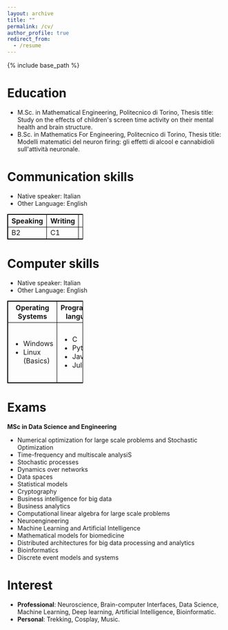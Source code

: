 ```yaml
---
layout: archive
title: ""
permalink: /cv/
author_profile: true
redirect_from:
  - /resume
---
```


{% include base_path %}

Education
======
* M.Sc. in Mathematical Engineering, Politecnico di Torino, Thesis title: Study on the effects of children's screen time activity on their mental health and brain structure.
* B.Sc. in Mathematics For Engineering, Politecnico di Torino, Thesis title: Modelli matematici del neuron firing: gli effetti di alcool e cannabidioli sull'attività neuronale.

Communication skills
======
* Native speaker: Italian
* Other Language: English
<table style="width:35%; border: 1px solid black; border-collapse: collapse">
  <tr>
    <th style="border: 1px solid black; border-collapse: collapse">Speaking</th>
    <th style="border: 1px solid black; border-collapse: collapse">Writing</th>
    <th style="border: 1px solid black; border-collapse: collapse">Reading</th>
    <th style="border: 1px solid black; border-collapse: collapse">Listening</th>
  </tr>
  <tr>
    <td style="border: 1px solid black; border-collapse: collapse">B2</td>
    <td style="border: 1px solid black; border-collapse: collapse">C1</td>
    <td style="border: 1px solid black; border-collapse: collapse">C1</td>
    <td style="border: 1px solid black; border-collapse: collapse">C1</td>
  </tr>
</table>

Computer skills
======
* Native speaker: Italian
* Other Language: English
<table style="width:35%; border: 1px solid black; border-collapse: collapse">
  <tr>
    <th style="border: 1px solid black; border-collapse: collapse">Operating Systems</th>
    <th style="border: 1px solid black; border-collapse: collapse">Programming languages</th>
    <th style="border: 1px solid black; border-collapse: collapse">Framework</th>
    <th style="border: 1px solid black; border-collapse: collapse">Databases</th>
    <th style="border: 1px solid black; border-collapse: collapse">Software</th>
  </tr>
  <tr>
    <td style="border: 1px solid black; border-collapse: collapse">
    <ul>
      <li>Windows</li>
      <li>Linux (Basics)</li>
    </ul>
    </td>
    <td style="border: 1px solid black; border-collapse: collapse">
    <ul>
      <li>C</li>
      <li>Python</li>
      <li>Java</li>
      <li>Julia</li>
    </ul>
    </td>
    <td style="border: 1px solid black; border-collapse: collapse">
    <ul>
      <li>Hadoop</li>
      <li>Stark</li>
    </ul>
    </td>
    <td style="border: 1px solid black; border-collapse: collapse">
    <ul>
    <li>SQL</li>
    <li>NOSQL: MongoDB</li>
    </ul>
    </td>
    <td style="border: 1px solid black; border-collapse: collapse">
    <ul>
      <li>Office 365</li>
      <li>RapidMiner</li>
      <li>Matlab</li>
      <li>RStudio</li>
      <li>Mathematica</li>
    </ul>
    </td>
  </tr>
</table>
 
Exams
======
**MSc in Data Science and Engineering**
*	Numerical optimization for large scale problems and Stochastic Optimization
*	Time-frequency and multiscale analysiS
*	Stochastic processes
*	Dynamics over networks
*	Data spaces
*	Statistical models
*	Cryptography
*	Business intelligence for big data
*	Business analytics
*	Computational linear algebra for large scale problems
*	Neuroengineering
*	Machine Learning and Artificial Intelligence
*	Mathematical models for biomedicine
*	Distributed architectures for big data processing and analytics
* Bioinformatics
* Discrete event models and systems

Interest
======
* **Professional**: Neuroscience, Brain-computer Interfaces, Data Science, Machine Learning, Deep learning, Artificial Intelligence, Bioinformatic.
*  **Personal**: Trekking, Cosplay, Music. 
 
  
